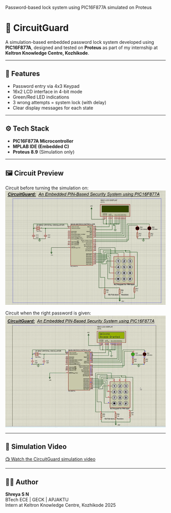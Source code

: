 
Password-based lock system using PIC16F877A simulated on Proteus
# 🔐 CircuitGuard

A simulation-based embedded password lock system developed using **PIC16F877A**, designed and tested on **Proteus** as part of my internship at **Keltron Knowledge Centre, Kozhikode**.

---

## 📌 Features

- Password entry via 4x3 Keypad  
- 16x2 LCD interface in 4-bit mode  
- Green/Red LED indications  
- 3 wrong attempts = system lock (with delay)  
- Clear display messages for each state  

---

## ⚙️ Tech Stack

- **PIC16F877A Microcontroller**  
- **MPLAB IDE (Embedded C)**  
- **Proteus 8.9** (Simulation only)  

---

## 🖼️ Circuit Preview

Circuit before turning the simulation on:
![Before turning on](Screenshot_before_on_1.png)

Circuit when the right password is given:
![Access Granted](Screenshot_access_granted.png)  

---

## 🎥 Simulation Video

[📺 Watch the CircuitGuard simulation video](<https://drive.google.com/file/d/1rLBct0EhoUBXl7SiQaQ-xzD3Z8qEhbHd/view?usp=sharing>)

---

## 👩‍💻 Author

**Shreya S N**  
BTech ECE | GECK | APJAKTU  
Intern at Keltron Knowledge Centre, Kozhikode 
2025  

